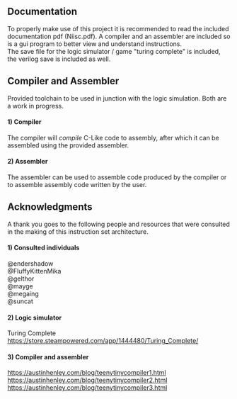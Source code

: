 ## Documentation

To properly make use of this project it is recommended  to read the included documentation pdf (Niisc.pdf). A compiler and an assembler are included so is a gui program to better view and understand instructions.<br/>
The save file for the logic simulator / game "turing complete" is included, the verilog save is included as well.<br/>

## Compiler and Assembler
Provided toolchain to be used in junction with the logic simulation. Both are a work in progress.
#### 1) Compiler
The compiler will *compile* C-Like code to assembly, after which it can be assembled using the provided assembler.

#### 2) Assembler
The assembler can be used to assemble code produced by the compiler or to assemble assembly code written by the user.

## Acknowledgments

A thank you goes to the following people and resources that were consulted in the making of this instruction set architecture.

#### 1) Consulted individuals

@endershadow<br/>
@FluffyKittenMika<br/>
@gelthor<br/>
@mayge<br/>
@megaing<br/>
@suncat


#### 2) Logic simulator
Turing Complete
https://store.steampowered.com/app/1444480/Turing_Complete/

#### 3) Compiler and assembler
https://austinhenley.com/blog/teenytinycompiler1.html
https://austinhenley.com/blog/teenytinycompiler2.html
https://austinhenley.com/blog/teenytinycompiler3.html



